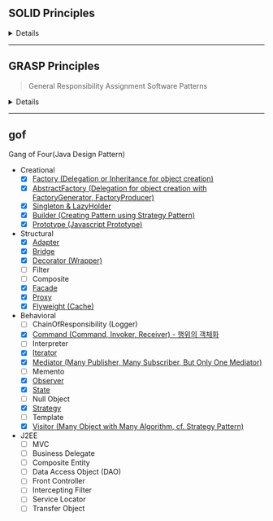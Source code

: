 ## SOLID Principles
<details>
  <summary>Details</summary>
  <p>
    
1. Single Responsibility Principle (SRP)
> [https://ko.wikipedia.org/wiki/%EB%8B%A8%EC%9D%BC_%EC%B1%85%EC%9E%84_%EC%9B%90%EC%B9%99](https://ko.wikipedia.org/wiki/%EB%8B%A8%EC%9D%BC_%EC%B1%85%EC%9E%84_%EC%9B%90%EC%B9%99)
2. Open Closed Principle (OCP)
> [https://ko.wikipedia.org/wiki/%EA%B0%9C%EB%B0%A9-%ED%8F%90%EC%87%84_%EC%9B%90%EC%B9%99](https://ko.wikipedia.org/wiki/%EA%B0%9C%EB%B0%A9-%ED%8F%90%EC%87%84_%EC%9B%90%EC%B9%99)
3. Liskov Substitution Principle (LSP)
> [https://ko.wikipedia.org/wiki/%EB%A6%AC%EC%8A%A4%EC%BD%94%ED%94%84_%EC%B9%98%ED%99%98_%EC%9B%90%EC%B9%99](https://ko.wikipedia.org/wiki/%EB%A6%AC%EC%8A%A4%EC%BD%94%ED%94%84_%EC%B9%98%ED%99%98_%EC%9B%90%EC%B9%99)
4. Interface Segregation Principle (ISP)
> [https://ko.wikipedia.org/wiki/%EC%9D%B8%ED%84%B0%ED%8E%98%EC%9D%B4%EC%8A%A4_%EB%B6%84%EB%A6%AC_%EC%9B%90%EC%B9%99](https://ko.wikipedia.org/wiki/%EC%9D%B8%ED%84%B0%ED%8E%98%EC%9D%B4%EC%8A%A4_%EB%B6%84%EB%A6%AC_%EC%9B%90%EC%B9%99)
5. Dependency Inversion Principle (DIP)
> [https://ko.wikipedia.org/wiki/%EC%9D%98%EC%A1%B4%EA%B4%80%EA%B3%84_%EC%97%AD%EC%A0%84_%EC%9B%90%EC%B9%99](https://ko.wikipedia.org/wiki/%EC%9D%98%EC%A1%B4%EA%B4%80%EA%B3%84_%EC%97%AD%EC%A0%84_%EC%9B%90%EC%B9%99)
  </p>
</details>

---
## GRASP Principles

> General Responsibility Assignment Software Patterns

<details>
  <summary>Details</summary>
  <p>
    
1. Information Expert
2. Creator
3. Controller
4. Low Coupling (Loose Coupling)
5. High Cohesion
6. Polymorphism
7. Pure Fabrication
8. Indirection
9. Protected Variations
  </p>
</details>

---
## gof
Gang of Four(Java Design Pattern)

- Creational
  - [x] [Factory (Delegation or Inheritance for object creation)](./src/creational/factory)
  - [x] [AbstractFactory (Delegation for object creation with FactoryGenerator, FactoryProducer)](./src/creational/abstractFactory)
  - [x] [Singleton & LazyHolder](./src/creational/singleton)
  - [x] [Builder (Creating Pattern using Strategy Pattern)](./src/creational/builder)
  - [x] [Prototype (Javascript Prototype)](./src/creational/prototype)
- Structural
  - [x] [Adapter](./src/structural/adapter)
  - [x] [Bridge](./src/structural/bridge)
  - [x] [Decorator (Wrapper)](./src/structural/decorator)
  - [ ] Filter
  - [ ] Composite
  - [X] [Facade](./src/structural/facade)
  - [X] [Proxy](./src/structural/proxy)
  - [x] [Flyweight (Cache)](./src/structural/flyweight)
- Behavioral
  - [ ] ChainOfResponsibility (Logger)
  - [X] [Command (Command, Invoker, Receiver) - 행위의 객체화](./src/behavioral/command)
  - [ ] Interpreter
  - [X] [Iterator](./src/behavioral/iterator)
  - [X] [Mediator (Many Publisher, Many Subscriber, But Only One Mediator)](./src/behavioral/mediator)
  - [ ] Memento
  - [X] [Observer](./src/behavioral/observer)
  - [X] [State](./src/behavioral/state)
  - [ ] Null Object
  - [X] [Strategy](./src/behavioral/strategy)
  - [ ] Template
  - [X] [Visitor (Many Object with Many Algorithm, cf. Strategy Pattern)](./src/behavioral/visitor)
- J2EE
  - [ ] MVC
  - [ ] Business Delegate
  - [ ] Composite Entity
  - [ ] Data Access Object (DAO)
  - [ ] Front Controller
  - [ ] Intercepting Filter
  - [ ] Service Locator
  - [ ] Transfer Object
